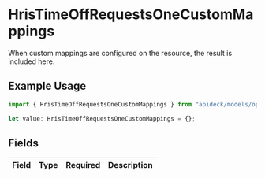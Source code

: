 # HrisTimeOffRequestsOneCustomMappings

When custom mappings are configured on the resource, the result is included here.

## Example Usage

```typescript
import { HrisTimeOffRequestsOneCustomMappings } from "apideck/models/operations";

let value: HrisTimeOffRequestsOneCustomMappings = {};
```

## Fields

| Field       | Type        | Required    | Description |
| ----------- | ----------- | ----------- | ----------- |